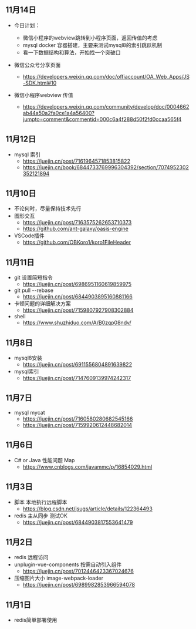 <!--
 * @Author: aehyok 455043818@qq.com
 * @Date: 2022-11-06 12:53:56
 * @LastEditors: aehyok 455043818@qq.com
 * @LastEditTime: 2022-11-11 23:46:57
 * @FilePath: /blog/docs/daily/2022-11.md
 * @Description: 这是默认设置,请设置`customMade`, 打开koroFileHeader查看配置 进行设置: https://github.com/OBKoro1/koro1FileHeader/wiki/%E9%85%8D%E7%BD%AE
-->
## 11月14日
- 今日计划：
  - 微信小程序的webview跳转到小程序页面，返回传值的考虑
  - mysql docker 容器搭建，主要来测试mysql8的索引跳跃机制
  - 看一下数据结构和算法，开始找一个突破口


- 微信公众号分享页面
  - https://developers.weixin.qq.com/doc/offiaccount/OA_Web_Apps/JS-SDK.html#10
- 微信小程序webview 传值
  - https://developers.weixin.qq.com/community/develop/doc/0004662ab44a50a2fa0ce1a4a56400?jumpto=comment&commentid=000c6a4f288d50f2fd0ccaa565f4
## 11月12日
- mysql 索引
  - https://juejin.cn/post/7161964571853815822
  - https://juejin.cn/book/6844733769996304392/section/7074952302352121894
## 11月10日
- 不论何时，尽量保持技术先行
- 图形交互
  - https://juejin.cn/post/7163575262653710373
  - https://github.com/ant-galaxy/oasis-engine
- VSCode插件
  -  https://github.com/OBKoro1/koro1FileHeader
## 11月11日
- git 设置简短指令
  - https://juejin.cn/post/6986951160619859975
- git pull --rebase
  - https://juejin.cn/post/6844903895160881166
- 卡顿问题的详细解决方案
  - https://juejin.cn/post/7159807927908302884
- shell
  - https://www.shuzhiduo.com/A/B0zqp08ndv/
## 11月8日
- mysql8安装
  - https://juejin.cn/post/6911556804891639822
- mysql索引
  - https://juejin.cn/post/7147609139974242317
## 11月7日
- mysql mycat
  - https://juejin.cn/post/7160580280682545166
  - https://juejin.cn/post/7159920612448682014
## 11月6日
- C# or Java 性能问题  Map
  - https://www.cnblogs.com/javammc/p/16854029.html
## 11月3日
- 脚本 本地执行远程脚本
  - https://blog.csdn.net/jsugs/article/details/122364493
- redis 主从同步 测试OK
  - https://juejin.cn/post/6844903817553641479
## 11月2日
- redis 远程访问
- unplugin-vue-components 按需自动引入组件
  - https://juejin.cn/post/7012446423367024676
- 压缩图片大小 image-webpack-loader
  - https://juejin.cn/post/6989982853966594078
## 11月1日
- redis简单部署使用